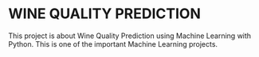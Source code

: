 # WINE QUALITY PREDICTION 
This project is about Wine Quality Prediction using Machine Learning with Python. This is one of the important Machine Learning projects.

